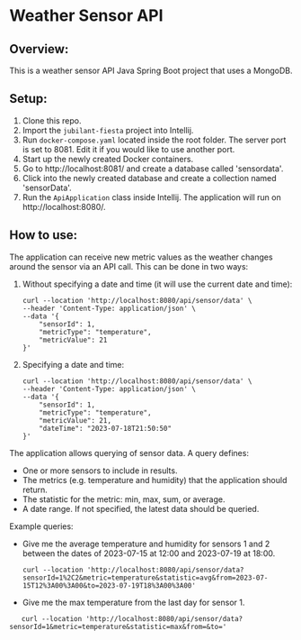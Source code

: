 # Weather Sensor API

## Overview:
This is a weather sensor API Java Spring Boot project that uses a MongoDB.

## Setup:
1. Clone this repo.
2. Import the `jubilant-fiesta` project into Intellij.
3. Run `docker-compose.yaml` located inside the root folder. The server port is set to 8081. Edit it if you would like to use another port.
4. Start up the newly created Docker containers.
5. Go to http://localhost:8081/ and create a database called 'sensordata'. 
6. Click into the newly created database and create a collection named 'sensorData'.
7. Run the `ApiApplication` class inside Intellij. The application will run on http://localhost:8080/.

## How to use:
The application can receive new metric values as the weather changes around the sensor via an API call. This can be done in two ways:

1. Without specifying a date and time (it will use the current date and time):
   ```shell
   curl --location 'http://localhost:8080/api/sensor/data' \
   --header 'Content-Type: application/json' \
   --data '{
       "sensorId": 1,
       "metricType": "temperature",
       "metricValue": 21
   }'
   ```

2. Specifying a date and time:
   ```shell
   curl --location 'http://localhost:8080/api/sensor/data' \
   --header 'Content-Type: application/json' \
   --data '{
       "sensorId": 1,
       "metricType": "temperature",
       "metricValue": 21,
       "dateTime": "2023-07-18T21:50:50"
   }'
   ```

The application allows querying of sensor data. A query defines:
- One or more sensors to include in results.
- The metrics (e.g. temperature and humidity) that the application should return.
- The statistic for the metric: min, max, sum, or average.
- A date range. If not specified, the latest data should be queried.

Example queries:
- Give me the average temperature and humidity for sensors 1 and 2 between the dates of 2023-07-15 at 12:00 and 2023-07-19 at 18:00.
   ```shell
   curl --location 'http://localhost:8080/api/sensor/data?sensorId=1%2C2&metric=temperature&statistic=avg&from=2023-07-15T12%3A00%3A00&to=2023-07-19T18%3A00%3A00'
   ```
- Give me the max temperature from the last day for sensor 1.
```shell
   curl --location 'http://localhost:8080/api/sensor/data?sensorId=1&metric=temperature&statistic=max&from=&to='
   ```
